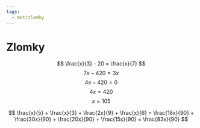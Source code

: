 ```yaml
---
tags:
  - mat/zlomky
---
```

# Zlomky
$$
\frac{x}{3} - 20 = \frac{x}{7}
$$
$$
7x - 420 = 3x
$$
$$
4x - 420 = 0
$$
$$
4x = 420
$$
$$
x = 105
$$

$$
\frac{x}{5} + \frac{x}{3} + \frac{2x}{9} + \frac{x}{6} = \frac{18x}{90} + \frac{30x}{90} + \frac{20x}{90} + \frac{15x}{90} = \frac{83x}{90}
$$
